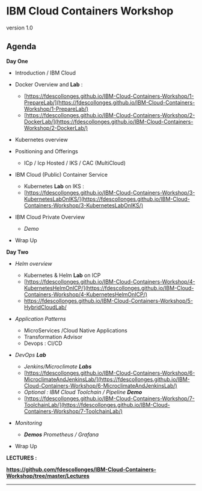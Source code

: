 # IBM Cloud Containers Workshop

version 1.0

## Agenda
**Day One**
+ Introduction / IBM Cloud

+ Docker Overview and **Lab** :
  + [https://fdescollonges.github.io/IBM-Cloud-Containers-Workshop/1-PrepareLab/](https://fdescollonges.github.io/IBM-Cloud-Containers-Workshop/1-PrepareLab/)
  + [https://fdescollonges.github.io/IBM-Cloud-Containers-Workshop/2-DockerLab/](https://fdescollonges.github.io/IBM-Cloud-Containers-Workshop/2-DockerLab/)

+ Kubernetes overview

+ Positioning and Offerings
    + ICp / Icp Hosted / IKS / CAC (MultiCloud)

+ IBM Cloud (Public) Container Service
  + Kubernetes **Lab** on IKS :
  + [https://fdescollonges.github.io/IBM-Cloud-Containers-Workshop/3-KubernetesLabOnIKS/](https://fdescollonges.github.io/IBM-Cloud-Containers-Workshop/3-KubernetesLabOnIKS/)
+ IBM Cloud Private Overview
  +   _Demo_
+ Wrap Up

**Day Two**
+ _Helm overview_
  + Kubernetes & Helm **Lab** on ICP
  + [https://fdescollonges.github.io/IBM-Cloud-Containers-Workshop/4-KubernetesHelmOnICP/](https://fdescollonges.github.io/IBM-Cloud-Containers-Workshop/4-KubernetesHelmOnICP/)
  + <https://fdescollonges.github.io/IBM-Cloud-Containers-Workshop/5-HybridCloudLab/>
+ _Application Patterns_
  + MicroServices /Cloud Native Applications
  + Transformation Advisor
  + Devops : CI/CD
+ _DevOps **Lab**_
  + _Jenkins/Microclimate **Labs**_
  + [https://fdescollonges.github.io/IBM-Cloud-Containers-Workshop/6-MicroclimateAndJenkinsLab/](https://fdescollonges.github.io/IBM-Cloud-Containers-Workshop/6-MicroclimateAndJenkinsLab/)
  + _Optional : IBM Cloud Toolchain / Pipeline **Demo**_
  + [https://fdescollonges.github.io/IBM-Cloud-Containers-Workshop/7-ToolchainLab/](https://fdescollonges.github.io/IBM-Cloud-Containers-Workshop/7-ToolchainLab/)
+ _Monitoring_

  + _**Demos** Prometheus / Grafana_
+ Wrap Up



**LECTURES :**

**<https://github.com/fdescollonges/IBM-Cloud-Containers-Workshop/tree/master/Lectures>**



---
